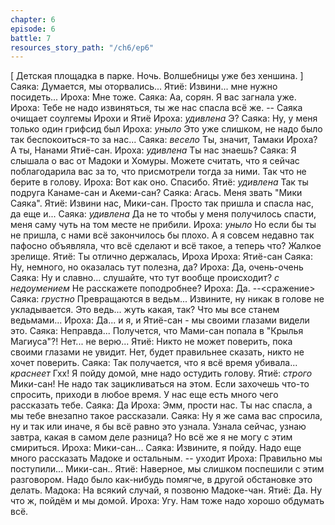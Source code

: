 ```yaml
---
chapter: 6
episode: 6
battle: 7
resources_story_path: "/ch6/ep6"
---
```

[ Детская площадка в парке. Ночь. Волшебницы уже без хеншина. ]
Саяка: Думается, мы оторвались...
Ятиё: Извини... мне нужно посидеть...
Ироха: Мне тоже.
Саяка: Аа, сорян. Я вас загнала уже.
Ироха: Тебе не надо извиняться, ты же нас спасла всё же.
-- Саяка очищает соулгемы Ирохи и Ятиё
Ироха: *удивлена* Э?
Саяка: Ну, у меня только один грифсид был
Ироха: *уныло* Это уже слишком, не надо было так беспокоиться-то за нас...
Саяка: *весело* Ты, значит, Тамаки Ироха? А ты, Нанами Ятиё-сан.
Ироха: *удивлена* Ты нас знаешь?
Саяка: Я слышала о вас от Мадоки и Хомуры. Можете считать, что я сейчас поблагодарила вас за то, что присмотрели тогда за ними. Так что не берите в голову.
Ироха: Вот как оно. Спасибо.
Ятиё: *удивлена* Так ты подруга Канаме-сан и Акеми-сан?
Саяка: Агась. Меня звать "Мики Саяка".
Ятиё: Извини нас, Мики-сан. Просто так пришла и спасла нас, да еще и...
Саяка: *удивлена* Да не то чтобы у меня получилось спасти, меня саму чуть на том месте не прибили.
Ироха: *уныло* Но если бы ты не пришла, с нами всё закончилось бы плохо. А я совсем недавно так пафосно объявляла, что всё сделают и всё такое, а теперь что? Жалкое зрелище.
Ятиё: Ты отлично держалась, Ироха
Ироха: Ятиё-сан
Саяка: Ну, немного, но оказалась тут полезна, да?
Ироха: Да, очень-очень
Саяка: Ну и славно... слушайте, что тут вообще происходит? *с недоумением* Не расскажете поподробнее?
Ироха: Да.
--<сражение>
Саяка: *грустно* Превращаются в ведьм... Извините, ну никак в голове не укладывается. Это ведь... жуть какая, так? Что мы все станем ведьмами...
Ироха: Да... и я, и Ятиё-сан - мы своими глазами видели это.
Саяка: Неправда... Получется, что Мами-сан попала в "Крылья Магиуса"?! Нет... не верю...
Ятиё: Никто не может поверить, пока своими глазами не увидит. Нет, будет правильнее сказать, никто не хочет поверить.
Саяка: Так получается, что я всё время убивала... *краснеет* Гхх! Я пойду домой, мне надо остудить голову.
Ятиё: *строго* Мики-сан! Не надо так зацикливаться на этом. Если захочешь что-то спросить, приходи в любое время. У нас еще есть много чего рассказать тебе.
Саяка: Да
Ироха: Эмм, прости нас. Ты нас спасла, а мы тебе внезапно такое рассказали.
Саяка: Ну я же сама вас спросила, ну и так или иначе, я бы всё равно это узнала. Узнала сейчас, узнаю завтра, какая в самом деле разница? Но всё же я не могу с этим смириться.
Ироха: Мики-сан...
Саяка: Извините, я пойду. Надо еще много рассказать Мадоке и остальным.
-- уходит
Ироха: Правильно мы поступили... Мики-сан..
Ятиё: Наверное, мы слишком поспешили с этим разговором. Надо было как-нибудь помягче, в другой обстановке это делать.
Мадока: На всякий случай, я позвоню Мадоке-чан.
Ятиё: Да. Ну что ж, пойдём и мы домой.
Ироха: Угу. Нам тоже надо хорошо обдумать всё.
